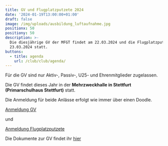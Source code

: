 ```yaml
---
title: GV und Flugplatzputzete 2024
date: '2024-01-19T13:00:00+01:00'
draft: false
image: /img/uploads/ausbildung_luftaufnahme.jpg
positionx: 50
positiony: 50
description: >-
  Die diesjährige GV der MFGT findet am 22.03.2024 und die Flugplatzputzete am
  23.03.2024 statt.
buttons:
  - title: agenda
    url: /club/club/agenda/
---
```

Für die GV sind nur Aktiv-, Passiv-, U25- und Ehrenmitglieder zugelassen. 

Die GV findet dieses Jahr in der **Mehrzweckhalle in Stettfurt (Primarschulhaus Stettfurt)** statt.

Die Anmeldung für beide Anlässe erfolgt wie immer über einen Doodle.

[Anmeldung GV](https://doodle.com/meeting/participate/id/aKA6D1Md) 

und 

[Anmeldung Flugplatzputzete](https://doodle.com/meeting/participate/id/ergY12Ka)

Die Dokumente zur GV findet ihr [hier](https://drive.google.com/drive/folders/1iPvSKD60FKbxyMvvE5-efJeCAXfBYbTc)
